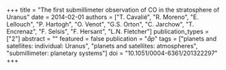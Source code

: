 +++
title = "The first submillimeter observation of CO in the stratosphere of Uranus"
date = 2014-02-01
authors = ["T. Cavalié", "R. Moreno", "E. Lellouch", "P. Hartogh", "O. Venot", "G.S. Orton", "C. Jarchow", "T. Encrenaz", "F. Selsis", "F. Hersant", "L.N. Fletcher"]
publication_types = ["2"]
abstract = ""
featured = false
publication = "*åp*"
tags = ["planets and satellites: individual: Uranus", "planets and satellites: atmospheres", "submillimeter: planetary systems"]
doi = "10.1051/0004-6361/201322297"
+++

